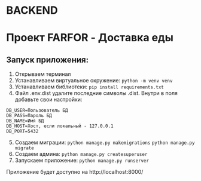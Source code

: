 # BACKEND
# Проект FARFOR - Доставка еды
## Запуск приложения:
1) Открываем терминал
2) Устанавливаем виртуальное окружение:
  ```python -m venv venv```
3) Устанавливаем библиотеки:
  ```pip install requirements.txt```
4) Файл .env.dist удалите последние символы .dist. Внутри в поля добавьте свои настройки:
  ```
DB_USER=Пользователь БД
DB_PASS=Пароль БД
DB_NAME=Имя БД
DB_HOST=Хост, если локальный - 127.0.0.1
DB_PORT=5432
```
5) Создаем миграции:
  ```python manage.py makemigrations```
  ```python manage.py migrate```
6) Создаем админа:
  ```python manage.py createsuperuser```
7) Запускаем приложение:
  ```python manage.py runserver```

Приложение будет доступно на http://localhost:8000/
